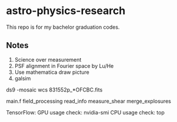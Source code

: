 # astro-physics-research
This repo is for my bachelor graduation codes.

## Notes
1. Science over measurement
2. PSF alignment in Fourier space by Lu/He
3. Use mathematica draw picture
4. galsim


ds9 -mosaic wcs 831552p_*OFCBC.fits

main.f
field_processing
read_info
measure_shear
merge_explosures



TensorFlow:
GPU usage check: nvidia-smi
CPU usage check: top